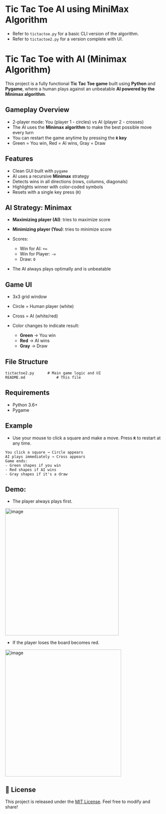 # Tic Tac Toe AI using MiniMax Algorithm
- Refer to `tictactoe.py` for a basic CLI version of the algorithm.
- Refer to `tictactoe2.py` for a version complete with UI.

# Tic Tac Toe with AI (Minimax Algorithm)

This project is a fully functional **Tic Tac Toe game** built using **Python** and **Pygame**, where a human plays against an unbeatable **AI powered by the Minimax algorithm**.

## Gameplay Overview

- 2-player mode: You (player 1 - circles) vs AI (player 2 - crosses)
- The AI uses the **Minimax algorithm** to make the best possible move every turn
- You can restart the game anytime by pressing the **`R` key**
- Green = You win, Red = AI wins, Gray = Draw

## Features

- Clean GUI built with `pygame`
- AI uses a recursive **Minimax** strategy
- Detects wins in all directions (rows, columns, diagonals)
- Highlights winner with color-coded symbols
- Resets with a single key press (`R`)

## AI Strategy: Minimax

- **Maximizing player (AI)**: tries to maximize score
- **Minimizing player (You)**: tries to minimize score
- Scores:

  - Win for AI: `+∞`
  - Win for Player: `-∞`
  - Draw: `0`
- The AI always plays optimally and is unbeatable

## Game UI

- 3x3 grid window
- Circle = Human player (white)
- Cross = AI (white/red)
- Color changes to indicate result:

  - **Green** → You win
  - **Red** → AI wins
  - **Gray** → Draw

## File Structure

```
tictactoe2.py      # Main game logic and UI
README.md              # This file
```

## Requirements

- Python 3.6+
- Pygame



## Example

- Use your mouse to click a square and make a move. Press **`R`** to restart at any time.

```
You click a square → Circle appears
AI plays immediately → Cross appears
Game ends:
- Green shapes if you win
- Red shapes if AI wins
- Gray shapes if it's a draw
```

## **Demo**:
- The player always plays first. 
<img width="365" height="408" alt="image" src="https://github.com/user-attachments/assets/7c39e206-2e7d-4f6b-ae42-4805cdb80307" />
<br>

- If the player loses the board becomes red.

<img width="373" height="407" alt="image" src="https://github.com/user-attachments/assets/5070a960-3eb2-471b-b238-3d717696a94e" />

## 📃 License

This project is released under the [MIT License](LICENSE). Feel free to modify and share!
